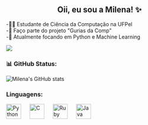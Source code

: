 <div align="center">

## Oii, eu sou a Milena! ✨

</div>

 -👩‍🎓 Estudante de Ciência da Computação na UFPel <br>
 -💓 Faço parte do projeto "Gurias da Comp" <br>
 -📖 Atualmente focando em Python e Machine Learning <br>

 ![](https://github-readme-stats.vercel.app/api/top-langs/?username=milena-ferreira28&theme=rose&hide_border=false&include_all_commits=false&count_private=false&layout=compact)

### 📊 GitHub Status:
![Milena's GitHub stats](https://github-readme-stats.vercel.app/api?username=milena-ferreira28&show_icons=true&theme=radical)

### Linguagens:

<img 
    align="left" 
    alt="Python"
    title="Python" 
    width="40px" 
    style="padding-right: 20px;" 
    src="https://cdn.jsdelivr.net/gh/devicons/devicon@latest/icons/python/python-original.svg" 
/>

<img 
    align="left" 
    alt="C"
    title="C" 
    width="40px" 
    style="padding-right: 20px;" 
    src="https://cdn.jsdelivr.net/gh/devicons/devicon@latest/icons/c/c-original.svg" 
/>

<img 
    align="left" 
    alt="Ruby"
    title="Ruby" 
    width="40px" 
    style="padding-right: 20px;" 
    src="https://cdn.jsdelivr.net/gh/devicons/devicon@latest/icons/ruby/ruby-original.svg" 
/>

<img 
    align="left" 
    alt="Java"
    title="Java" 
    width="40px" 
    style="padding-right: 20px;" 
    src="https://cdn.jsdelivr.net/gh/devicons/devicon@latest/icons/java/java-plain-wordmark.svg" 
/>




<br><br><br>
